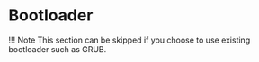 # Bootloader

!!! Note
    This section can be skipped if you choose to use existing bootloader such as GRUB.

